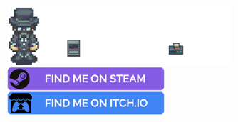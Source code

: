 <picture>
  <source media="(prefers-color-scheme: dark)" srcset="assets/zeroculture-profile-banner.png">
  <source media="(prefers-color-scheme: light)" srcset="assets/zeroculture-profile-banner-light.png">
  <img alt="Zero Culture Banner" src="assets/zeroculture-profile-banner.png">
</picture>
<picture>
  <a href="https://steamcommunity.com/id/wintersw0lf/"><img alt="Zero Culture Banner" src="assets/zeroculture-banner-steam.png"></a>
</picture>
<picture>
  <a href="https://zero-culture.itch.io/"><img alt="Zero Culture Banner" src="assets/zeroculture-banner-itch.png"></a>
</picture>
</br></br>
